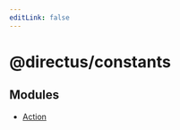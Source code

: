 ```yaml
---
editLink: false
---
```


# @directus/constants

## Modules

- [Action](enumerations/enumeration.Action.md)
